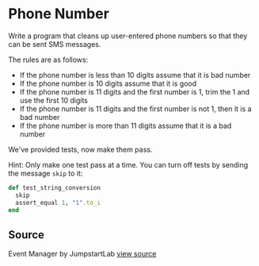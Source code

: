 # Phone Number

Write a program that cleans up user-entered phone numbers so that they can be sent SMS messages.

The rules are as follows:

* If the phone number is less than 10 digits assume that it is bad number
* If the phone number is 10 digits assume that it is good
* If the phone number is 11 digits and the first number is 1, trim the 1 and use the first 10 digits
* If the phone number is 11 digits and the first number is not 1, then it is a bad number
* If the phone number is more than 11 digits assume that it is a bad number

We've provided tests, now make them pass.

Hint: Only make one test pass at a time. You can turn off tests by sending the message `skip` to it:

```ruby
def test_string_conversion
  skip
  assert_equal 1, "1".to_i
end
```



## Source

Event Manager by JumpstartLab [view source](http://tutorials.jumpstartlab.com/projects/eventmanager.html)
